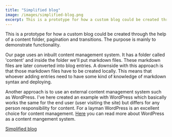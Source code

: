 ```yaml
---
title: "Simplified blog"
image: /images/simplified-blog.png
excerpt: This is a prototype for how a custom blog could be created through the help of a content folder, pagination and transitions. The purpose is mainly to demonstrate functionality.
---
```


This is a prototype for how a custom blog could be created through the help of a content folder, pagination and transitions. The purpose is mainly to demonstrate functionality.

Our page uses an inbuilt content management system. It has a folder called 'content' and inside the folder we'll put markdown files. These markdown files are later converted into blog entries. A downside with this approach is that those markdown files have to be created locally. This means that whoever adding entries need to have some kind of knowledge of markdown syntax and deploying.

Another approach is to use an external content management system such as WordPress. I've here created an example with WordPress which basically works the same for the end user (user visiting the site) but differs for any person responsibility for content. For a layman WordPress is an excellent choice for content management. 
<ins>[Here](/projects/wordpress-based-blog)</ins> you can read more about WordPress as a content mangement system.

<ins>[Simplified blog](https://jolly-granita-4e8b2d.netlify.app/)